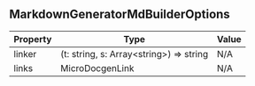 ## MarkdownGeneratorMdBuilderOptions

| Property | Type                                     | Value |
| -------- | ---------------------------------------- | ----- |
| linker   | (t: string, s: Array\<string>) => string | N/A   |
| links    | MicroDocgenLink                          | N/A   |
